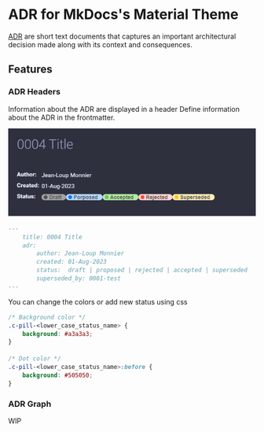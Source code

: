 # ADR for MkDocs's Material Theme

[ADR](https://lyz-code.github.io/blue-book/adr/) are short text documents that captures an important architectural decision made along with its context and consequences.

## Features

### ADR Headers
Information about the ADR are displayed in a header
Define information about the ADR in the frontmatter.

![Alt text](docs/assets/header.png)


```md
---
    title: 0004 Title
    adr:
        author: Jean-Loup Monnier
        created: 01-Aug-2023
        status:  draft | proposed | rejected | accepted | superseded
        superseded_by: 0001-test
---
```
You can change the colors or add new status using css

```css
/* Background color */
.c-pill-<lower_case_status_name> {
    background: #a3a3a3;
}

/* Dot color */
.c-pill-<lower_case_status_name>:before {
    background: #505050;
}
```

### ADR Graph
WIP
